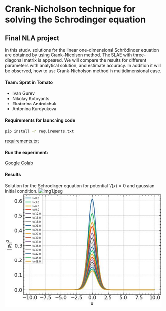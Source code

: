 # Crank-Nicholson technique for solving the Schrodinger equation
## Final NLA project
In this study, solutions for the linear one-dimensional Schrödinger equation are obtained by using Crank–Nicolson method. The SLAE with three-diagonal matrix is appeared. We will compare the results for different parameters with analytical solution, and estimate accuracy. In addition it will be observed, how to use Crank-Nicholson method in multidimensional case.

#### Team: Sprat in Tomato
- Ivan Gurev
- Nikolay Kotoyants
- Ekaterina Andreichuk
- Antonina Kurdyukova

#### Requirements for launching code
```bat
pip install -r requirements.txt
```
[requirements.txt](https://raw.githubusercontent.com/Tonchik-hv/Crank-Nicholson-techique/main/code/requirements%20(1).txt)

#### Run the experiment:
[Google Colab](https://colab.research.google.com/drive/1gEyjGSFO83QNcnld5gcKQjIraO2V_RNX?usp=sharing)

#### Results
Solution for the Schrodinger equation for potential $V(x) = 0$ and gaussian initial condition.
![img1.jpeg](images/img1.jpeg)
![img2.jpeg](images/img2.jpeg)



